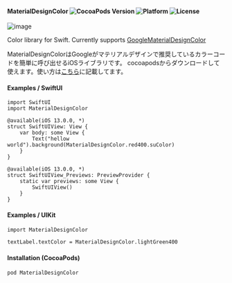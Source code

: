 #### MaterialDesignColor ![CocoaPods Version](https://img.shields.io/cocoapods/v/MaterialDesignColor.svg?style=flat) ![Platform](https://img.shields.io/cocoapods/p/MaterialDesignColor.svg?style=flat) ![License](https://img.shields.io/cocoapods/l/MaterialDesignColor.svg?style=flat)

![image](https://user-images.githubusercontent.com/43707/89963217-fa82f600-dc81-11ea-895d-1ec8e1555c30.png)

Color library for Swift. Currently supports [GoogleMaterialDesignColor](https://www.google.com/design/spec/style/color.html)

MaterialDesignColorはGoogleがマテリアルデザインで推奨しているカラーコードを簡単に呼び出せるiOSライブラリです。 cocoapodsからダウンロードして使えます。使い方は[こちら](http://qiita.com/tichise/items/d6907d95738673e54bd8)に記載してます。

#### Examples / SwiftUI

```
import SwiftUI
import MaterialDesignColor

@available(iOS 13.0.0, *)
struct SwiftUIView: View {
    var body: some View {
        Text("hellow world").background(MaterialDesignColor.red400.suColor)
    }
}

@available(iOS 13.0.0, *)
struct SwiftUIView_Previews: PreviewProvider {
    static var previews: some View {
        SwiftUIView()
    }
}
```

#### Examples / UIKit


```html
import MaterialDesignColor

textLabel.textColor = MaterialDesignColor.lightGreen400
```

#### Installation (CocoaPods)
`pod MaterialDesignColor`

